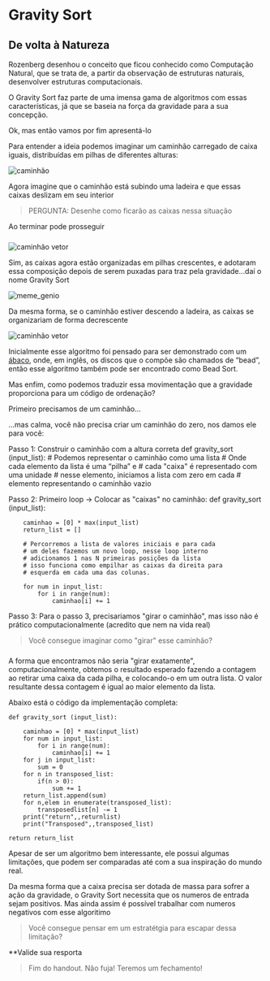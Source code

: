 Gravity Sort
=================

De volta à Natureza
--------------------

Rozenberg desenhou o conceito que ficou conhecido como Computação Natural, que se trata de, a partir da observação de estruturas naturais, desenvolver estruturas computacionais.

O Gravity Sort faz parte de uma imensa gama de algoritmos com essas características, já que se baseia na força da gravidade para a sua concepção.

Ok, mas então vamos por fim apresentá-lo

Para entender a ideia podemos imaginar um caminhão carregado de caixa iguais, distribuídas em pilhas de diferentes alturas:

![caminhão](caminhão-2.png)

Agora imagine que o caminhão está subindo uma ladeira e que essas caixas deslizam em seu interior

>PERGUNTA: Desenhe como ficarão as caixas nessa situação

Ao terminar pode prosseguir

###

![caminhão vetor](caminhão-3.png)

Sim, as caixas agora estão organizadas em pilhas crescentes, e adotaram essa composição depois de serem puxadas para traz pela gravidade...daí o nome Gravity Sort

![meme_genio](meme.jpg)

Da mesma forma, se o caminhão estiver descendo a ladeira, as caixas se organizariam de forma decrescente

![caminhão vetor](caminhão-4.png)

Inicialmente esse algoritmo foi pensado para ser demonstrado com um [ábaco](https://pt.wikipedia.org/wiki/%C3%81baco), onde, em inglês, os discos que o compõe são chamados de “bead”, então esse algoritmo também pode ser encontrado como Bead Sort.

Mas enfim, como podemos traduzir essa movimentação que a gravidade proporciona para um código de ordenação?

Primeiro precisamos de um caminhão...

...mas calma, você não precisa criar um caminhão do zero, nos damos ele para você:

Passo 1: Construir o caminhão com a altura correta 
    def gravity_sort (input_list): 
            # Podemos representar o caminhão como uma lista
            # Onde cada elemento da lista é uma “pilha” e
            # cada "caixa" é representado com uma unidade 
            # nesse elemento, iniciamos a lista com zero em cada 
            # elemento representando o caminhão vazio


Passo 2: Primeiro loop -> Colocar as "caixas" no caminhão:
    def gravity_sort (input_list): 
        
        caminhao = [0] * max(input_list)
        return_list = []

        # Percorremos a lista de valores iniciais e para cada 
        # um deles fazemos um novo loop, nesse loop interno 
        # adicionamos 1 nas N primeiras posições da lista
        # isso funciona como empilhar as caixas da direita para
        # esquerda em cada uma das colunas.
        
        for num in input_list:
            for i in range(num):
                caminhao[i] += 1
   

Passo 3: Para o passo 3, precisariamos "girar o caminhão", mas isso não é prático computacionalmente (acredito que nem na vida real)

>Você consegue imaginar como "girar" esse caminhão?

###

A forma que encontramos não seria "girar exatamente", computacionalmente, obtemos o resultado esperado fazendo a contagem ao retirar uma caixa da cada pilha, e colocando-o em um outra lista.
O valor resultante dessa contagem é igual ao maior elemento da lista.

Abaixo está o código da implementação completa:
    
    def gravity_sort (input_list): 

        caminhao = [0] * max(input_list)
        for num in input_list:
            for i in range(num):
                caminhao[i] += 1
        for j in input_list:
            sum = 0
        for n in transposed_list:
            if(n > 0):
                sum += 1
        return_list.append(sum)
        for n,elem in enumerate(transposed_list):
            transposedlist[n] -= 1
        print("return",,returnlist)
        print("Transposed",,transposed_list)

    return return_list



Apesar de ser um algoritmo bem interessante, ele possui algumas limitações, que podem ser comparadas até com a sua inspiração do mundo real.

Da mesma forma que a caixa precisa ser dotada de massa para sofrer a ação da gravidade, o Gravity Sort necessita que os numeros de entrada sejam positivos.
Mas ainda assim é possível trabalhar com numeros negativos com esse algoritimo

>Você consegue pensar em um estratétgia para escapar dessa limitação?


**Valide sua resporta

> Fim do handout. Não fuja! Teremos um fechamento!


